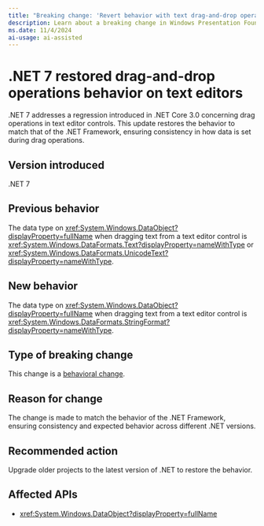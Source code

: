```yaml
---
title: "Breaking change: 'Revert behavior with text drag-and-drop operations'"
description: Learn about a breaking change in Windows Presentation Foundation (WPF) and .NET 7. Drag-and-drop behavior was reverted to .NET Framework behavior behavior when dragging text from a text editor control.
ms.date: 11/4/2024
ai-usage: ai-assisted
---
```


# .NET 7 restored drag-and-drop operations behavior on text editors

.NET 7 addresses a regression introduced in .NET Core 3.0 concerning drag operations in text editor controls. This update restores the behavior to match that of the .NET Framework, ensuring consistency in how data is set during drag operations.

## Version introduced

.NET 7

## Previous behavior

The data type on <xref:System.Windows.DataObject?displayProperty=fullName> when dragging text from a text editor control is <xref:System.Windows.DataFormats.Text?displayProperty=nameWithType> or <xref:System.Windows.DataFormats.UnicodeText?displayProperty=nameWithType>.

## New behavior

The data type on <xref:System.Windows.DataObject?displayProperty=fullName> when dragging text from a text editor control is <xref:System.Windows.DataFormats.StringFormat?displayProperty=nameWithType>.

## Type of breaking change

This change is a [behavioral change](../categories.md#behavioral-change).

## Reason for change

The change is made to match the behavior of the .NET Framework, ensuring consistency and expected behavior across different .NET versions.

## Recommended action

Upgrade older projects to the latest version of .NET to restore the behavior.

## Affected APIs

- <xref:System.Windows.DataObject?displayProperty=fullName>
